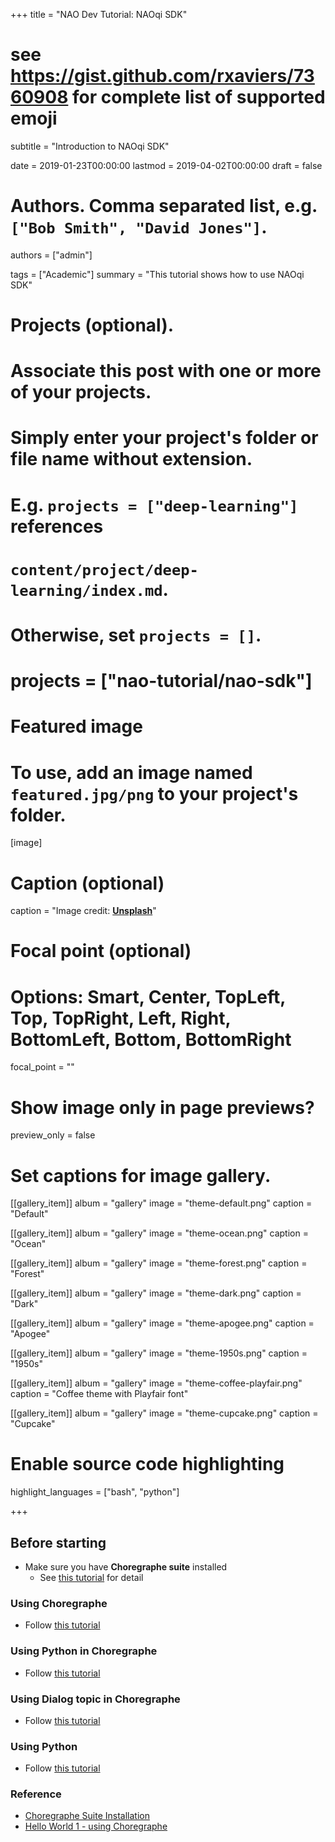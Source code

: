 +++
title = "NAO Dev Tutorial: NAOqi SDK"
# see https://gist.github.com/rxaviers/7360908 for complete list of supported emoji
subtitle = "Introduction to NAOqi SDK"

date = 2019-01-23T00:00:00
lastmod = 2019-04-02T00:00:00
draft = false

# Authors. Comma separated list, e.g. `["Bob Smith", "David Jones"]`.
authors = ["admin"]

tags = ["Academic"]
summary = "This tutorial shows how to use NAOqi SDK"

# Projects (optional).
#   Associate this post with one or more of your projects.
#   Simply enter your project's folder or file name without extension.
#   E.g. `projects = ["deep-learning"]` references 
#   `content/project/deep-learning/index.md`.
#   Otherwise, set `projects = []`.
# projects = ["nao-tutorial/nao-sdk"]

# Featured image
# To use, add an image named `featured.jpg/png` to your project's folder. 
[image]
  # Caption (optional)
  caption = "Image credit: [**Unsplash**](https://unsplash.com/photos/CpkOjOcXdUY)"

  # Focal point (optional)
  # Options: Smart, Center, TopLeft, Top, TopRight, Left, Right, BottomLeft, Bottom, BottomRight
  focal_point = ""

  # Show image only in page previews?
  preview_only = false

# Set captions for image gallery.

[[gallery_item]]
album = "gallery"
image = "theme-default.png"
caption = "Default"

[[gallery_item]]
album = "gallery"
image = "theme-ocean.png"
caption = "Ocean"

[[gallery_item]]
album = "gallery"
image = "theme-forest.png"
caption = "Forest"

[[gallery_item]]
album = "gallery"
image = "theme-dark.png"
caption = "Dark"

[[gallery_item]]
album = "gallery"
image = "theme-apogee.png"
caption = "Apogee"

[[gallery_item]]
album = "gallery"
image = "theme-1950s.png"
caption = "1950s"

[[gallery_item]]
album = "gallery"
image = "theme-coffee-playfair.png"
caption = "Coffee theme with Playfair font"

[[gallery_item]]
album = "gallery"
image = "theme-cupcake.png"
caption = "Cupcake"

# Enable source code highlighting
highlight_languages = ["bash", "python"]

+++

## Before starting
- Make sure you have **Choregraphe suite** installed
    - See [this tutorial](http://doc.aldebaran.com/2-1/getting_started/installing.html) for detail

<!--## Hello World Example-->
### Using Choregraphe
- Follow [this tutorial](http://doc.aldebaran.com/2-1/getting_started/helloworld_choregraphe.html)

### Using Python in Choregraphe
- Follow [this tutorial](http://doc.aldebaran.com/2-1/getting_started/helloworld_choregraphe_script.html)

### Using Dialog topic in Choregraphe
- Follow [this tutorial](http://doc.aldebaran.com/2-1/getting_started/helloworld_choregraphe_dialog.htmll)

### Using Python
- Follow [this tutorial](http://doc.aldebaran.com/2-1/getting_started/helloworld_python.html)


### Reference
- [Choregraphe Suite Installation](http://doc.aldebaran.com/2-1/getting_started/installing.html)
- [Hello World 1 - using Choregraphe](http://doc.aldebaran.com/2-1/getting_started/helloworld_choregraphe.html)
